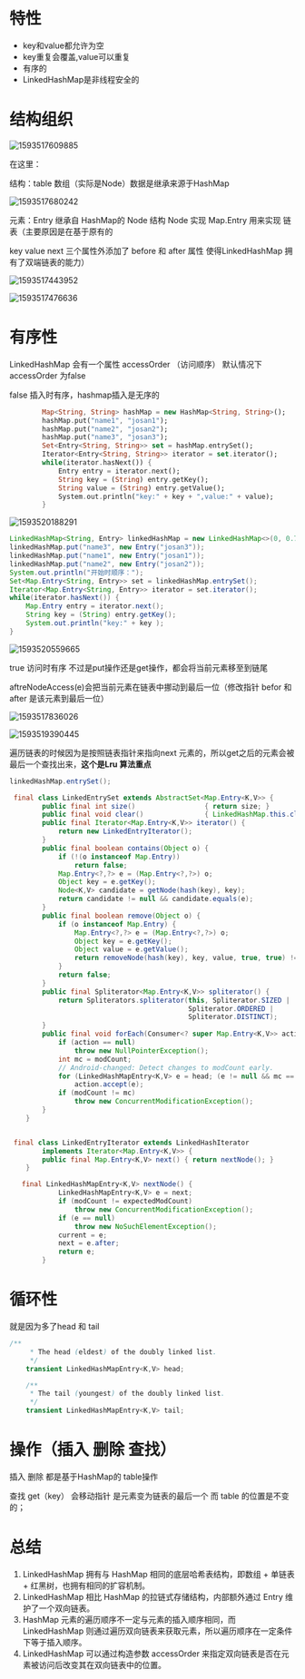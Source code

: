 # 特性

- key和value都允许为空
- key重复会覆盖,value可以重复
- 有序的
- LinkedHashMap是非线程安全的

# 结构组织

![1593517609885](../../../../art/LinkedHashMap/1593517609885.png)

在这里：

结构：table 数组（实际是Node）数据是继承来源于HashMap

![1593517680242](../../../../art/LinkedHashMap/1593517680242.png)

元素：Entry  继承自 HashMap的 Node 结构  Node 实现 Map.Entry 用来实现 链表（主要原因是在基于原有的

key value next 三个属性外添加了 before 和 after 属性 使得LinkedHashMap 拥有了双端链表的能力）

![1593517443952](../../../../art/LinkedHashMap/1593517443952.png)

![1593517476636](../../../../art/LinkedHashMap/1593517476636.png)





# 有序性

LinkedHashMap 会有一个属性 accessOrder （访问顺序） 默认情况下 accessOrder 为false



false 插入时有序，hashmap插入是无序的



```dart
        Map<String, String> hashMap = new HashMap<String, String>();
        hashMap.put("name1", "josan1");
        hashMap.put("name2", "josan2");
        hashMap.put("name3", "josan3");
        Set<Entry<String, String>> set = hashMap.entrySet();
        Iterator<Entry<String, String>> iterator = set.iterator();
        while(iterator.hasNext()) {
            Entry entry = iterator.next();
            String key = (String) entry.getKey();
            String value = (String) entry.getValue();
            System.out.println("key:" + key + ",value:" + value);
        }
```

![1593520188291](../../../../art/LinkedHashMap/1593520188291.png)



```java
LinkedHashMap<String, Entry> linkedHashMap = new LinkedHashMap<>(0, 0.75f, true);
linkedHashMap.put("name3", new Entry("josan3"));
linkedHashMap.put("name1", new Entry("josan1"));
linkedHashMap.put("name2", new Entry("josan2"));
System.out.println("开始时顺序：");
Set<Map.Entry<String, Entry>> set = linkedHashMap.entrySet();
Iterator<Map.Entry<String, Entry>> iterator = set.iterator();
while(iterator.hasNext()) {
    Map.Entry entry = iterator.next();
    String key = (String) entry.getKey();
    System.out.println("key:" + key );
}
```

![1593520559665](../../../../art/LinkedHashMap/1593520559665.png)



true 访问时有序   不过是put操作还是get操作，都会将当前元素移至到链尾    

aftreNodeAccess(e)会把当前元素在链表中挪动到最后一位（修改指针 befor 和 after 是该元素到最后一位）

![1593517836026](../../../../art/LinkedHashMap/1593517836026.png)



![1593519390445](../../../../art/LinkedHashMap/1593519390445.png)



遍历链表的时候因为是按照链表指针来指向next 元素的，所以get之后的元素会被最后一个查找出来，**这个是Lru 算法重点**

```java
linkedHashMap.entrySet();

 final class LinkedEntrySet extends AbstractSet<Map.Entry<K,V>> {
        public final int size()                 { return size; }
        public final void clear()               { LinkedHashMap.this.clear(); }
        public final Iterator<Map.Entry<K,V>> iterator() {
            return new LinkedEntryIterator();
        }
        public final boolean contains(Object o) {
            if (!(o instanceof Map.Entry))
                return false;
            Map.Entry<?,?> e = (Map.Entry<?,?>) o;
            Object key = e.getKey();
            Node<K,V> candidate = getNode(hash(key), key);
            return candidate != null && candidate.equals(e);
        }
        public final boolean remove(Object o) {
            if (o instanceof Map.Entry) {
                Map.Entry<?,?> e = (Map.Entry<?,?>) o;
                Object key = e.getKey();
                Object value = e.getValue();
                return removeNode(hash(key), key, value, true, true) != null;
            }
            return false;
        }
        public final Spliterator<Map.Entry<K,V>> spliterator() {
            return Spliterators.spliterator(this, Spliterator.SIZED |
                                            Spliterator.ORDERED |
                                            Spliterator.DISTINCT);
        }
        public final void forEach(Consumer<? super Map.Entry<K,V>> action) {
            if (action == null)
                throw new NullPointerException();
            int mc = modCount;
            // Android-changed: Detect changes to modCount early.
            for (LinkedHashMapEntry<K,V> e = head; (e != null && mc == modCount); e = e.after)
                action.accept(e);
            if (modCount != mc)
                throw new ConcurrentModificationException();
        }
    }


 final class LinkedEntryIterator extends LinkedHashIterator
        implements Iterator<Map.Entry<K,V>> {
        public final Map.Entry<K,V> next() { return nextNode(); }
    }

   final LinkedHashMapEntry<K,V> nextNode() {
            LinkedHashMapEntry<K,V> e = next;
            if (modCount != expectedModCount)
                throw new ConcurrentModificationException();
            if (e == null)
                throw new NoSuchElementException();
            current = e;
            next = e.after;
            return e;
        }

```



# 循环性

就是因为多了head 和 tail 

```java
/**
     * The head (eldest) of the doubly linked list.
     */
    transient LinkedHashMapEntry<K,V> head;

    /**
     * The tail (youngest) of the doubly linked list.
     */
    transient LinkedHashMapEntry<K,V> tail;
```



# 操作（插入 删除 查找）

插入 删除  都是基于HashMap的  table操作



查找 get（key） 会移动指针 是元素变为链表的最后一个 而 table 的位置是不变的；



# 总结

1. LinkedHashMap 拥有与 HashMap 相同的底层哈希表结构，即数组 + 单链表 + 红黑树，也拥有相同的扩容机制。
2. LinkedHashMap 相比 HashMap 的拉链式存储结构，内部额外通过 Entry 维护了一个双向链表。
3. HashMap 元素的遍历顺序不一定与元素的插入顺序相同，而 LinkedHashMap 则通过遍历双向链表来获取元素，所以遍历顺序在一定条件下等于插入顺序。
4. LinkedHashMap 可以通过构造参数 accessOrder 来指定双向链表是否在元素被访问后改变其在双向链表中的位置。